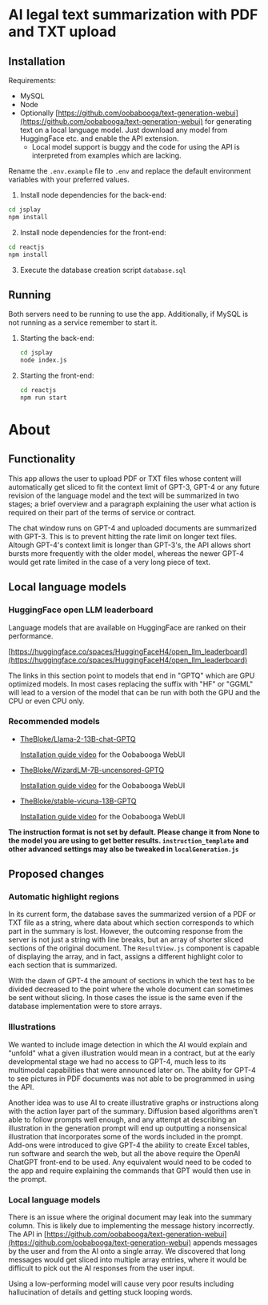 # AI legal text summarization with PDF and TXT upload

## Installation

Requirements:

- MySQL
- Node
- Optionally [https://github.com/oobabooga/text-generation-webui](https://github.com/oobabooga/text-generation-webui) for generating text on a local language model. Just download any model from HuggingFace etc. and enable the API extension.
    - Local model support is buggy and the code for using the API is interpreted from examples which are lacking. 

Rename the `.env.example` file to `.env` and replace the default environment variables with your preferred values.

1. Install node dependencies for the back-end:
```bash
cd jsplay
npm install
```

2. Install node dependencies for the front-end:
```bash
cd reactjs
npm install
```

3. Execute the database creation script `database.sql`

## Running

Both servers need to be running to use the app. Additionally, if MySQL is not running as a service remember to start it.

1. Starting the back-end:
    ```bash
    cd jsplay
    node index.js
    ```

2. Starting the front-end:
    ```bash
    cd reactjs
    npm run start
    ```

# About

## Functionality

This app allows the user to upload PDF or TXT files whose content will automatically get sliced to fit the context limit of GPT-3, GPT-4 or any future revision of the language model and the text will be summarized in two stages; a brief overview and a paragraph explaining the user what action is required on their part of the terms of service or contract.

The chat window runs on GPT-4 and uploaded documents are summarized with GPT-3. This is to prevent hitting the rate limit on longer text files. Altough GPT-4's context limit is longer than GPT-3's, the API allows short bursts more frequently with the older model, whereas the newer GPT-4 would get rate limited in the case of a very long piece of text.

## Local language models

### HuggingFace open LLM leaderboard

Language models that are available on HuggingFace are ranked on their performance. 

[https://huggingface.co/spaces/HuggingFaceH4/open_llm_leaderboard](https://huggingface.co/spaces/HuggingFaceH4/open_llm_leaderboard)

The links in this section point to models that end in "GPTQ" which are GPU optimized models. In most cases replacing the suffix with "HF" or "GGML" will lead to a version of the model that can be run with both the GPU and the CPU or even CPU only.

### Recommended models

- [TheBloke/Llama-2-13B-chat-GPTQ](https://huggingface.co/TheBloke/Llama-2-13B-chat-GPTQ)

    [Installation guide video](https://youtu.be/BtYT5cxLf0g) for the Oobabooga WebUI

- [TheBloke/WizardLM-7B-uncensored-GPTQ](https://huggingface.co/TheBloke/WizardLM-7B-uncensored-GPTQ)

    [Installation guide video](https://youtu.be/WeR0x2H7kLM) for the Oobabooga WebUI

- [TheBloke/stable-vicuna-13B-GPTQ](https://huggingface.co/TheBloke/stable-vicuna-13B-GPTQ)
    
    [Installation guide video](https://youtu.be/QeBmeHg8s5Y) for the Oobabooga WebUI

**The instruction format is not set by default. Please change it from None to the model you are using to get better results. `instruction_template` and other advanced settings may also be tweaked in `localGeneration.js`** 

## Proposed changes

### Automatic highlight regions

In its current form, the database saves the summarized version of a PDF or TXT file as a string, where data about which section corresponds to which part in the summary is lost. However, the outcoming response from the server is not just a string with line breaks, but an array of shorter sliced sections of the original document. The `ResultView.js` component is capable of displaying the array, and in fact, assigns a different highlight color to each section that is summarized.

With the dawn of GPT-4 the amount of sections in which the text has to be divided decreased to the point where the whole document can sometimes be sent without slicing. In those cases the issue is the same even if the database implementation were to store arrays.

### Illustrations

We wanted to include image detection in which the AI would explain and "unfold" what a given illustration would mean in a contract, but at the early developmental stage we had no access to GPT-4, much less to its multimodal capabilities that were announced later on. The ability for GPT-4 to see pictures in PDF documents was not able to be programmed in using the API.

Another idea was to use AI to create illustrative graphs or instructions along with the action layer part of the summary. Diffusion based algorithms aren't able to follow prompts well enough, and any attempt at describing an illustration in the generation prompt will end up outputting a nonsensical illustration that incorporates some of the words included in the prompt. Add-ons were introduced to give GPT-4 the ability to create Excel tables, run software and search the web, but all the above require the OpenAI ChatGPT front-end to be used. Any equivalent would need to be coded to the app and require explaining the commands that GPT would then use in the prompt.

### Local language models

There is an issue where the original document may leak into the summary column. This is likely due to implementing the message history incorrectly. The API in [https://github.com/oobabooga/text-generation-webui](https://github.com/oobabooga/text-generation-webui) appends messages by the user and from the AI onto a single array. We discovered that long messages would get sliced into multiple array entries, where it would be difficult to pick out the AI responses from the user input.

Using a low-performing model will cause very poor results including hallucination of details and getting stuck looping words.

